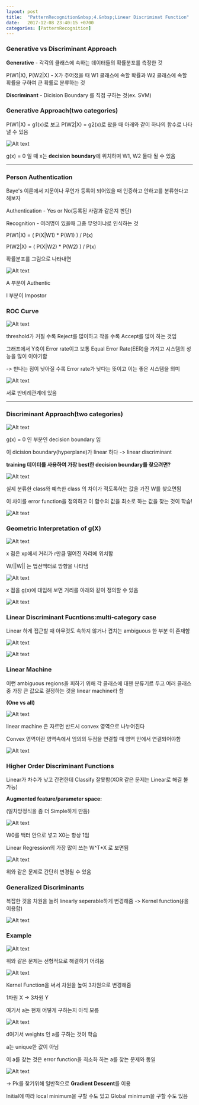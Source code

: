 ```yaml
---
layout: post
title:  "PatternRecognition&nbsp;4.&nbsp;Linear Discriminat Function"
date:   2017-12-08 23:40:15 +0700
categories: [PatternRecognition]
---
```


### Generative vs Discriminant Approach


**Generative** - 각각의 클래스에 속하는 데이터들의 확률분포를 측정한 것

P(W1|X), P(W2|X) - X가 주어졌을 때 W1 클래스에 속할 확률과 W2 클래스에 속할 확률을 구하여 큰 확률로 분류하는 것

**Discriminant** - Dicision Boundary 를 직접 구하는 것(ex. SVM)


### Generative Approach(two categories)

P(W1|X) = g1(x)로 보고 P(W2|X) = g2(x)로 봤을 때 아래와 같이 하나의 함수로 나타낼 수 있음

![Alt text](http://leesangwon0114.github.io/static/img/PR/4.1.png)

g(x) = 0 일 때 x는 **decision boundary**에 위치하며 W1, W2 둘다 될 수 있음

---
### Person Authentication

Baye's 이론에서 지문이나 무언가 등록이 되어있을 때 인증하고 안하고를 분류한다고 해보자

Authentication - Yes or No(등록된 사람과 같은지 판단)

Recognition - 여러명이 있을때 그중 무엇이냐로 인식하는 것

P(W1|X) = ( P(X|W1) * P(W1) ) / P(x)

P(W2|X) = ( P(X|W2) * P(W2) ) / P(x)

확률분포를 그림으로 나타내면


![Alt text](http://leesangwon0114.github.io/static/img/PR/4.2.png)


A 부분이 Authentic

I 부분이 Impostor

### ROC Curve

![Alt text](http://leesangwon0114.github.io/static/img/PR/4.3.png)

threshold가 커질 수록 Reject를 많이하고 작을 수록 Accept를 많이 하는 것임

그래프에서 Y축이 Error rate이고 보통 Equal Error Rate(EER)을 가지고 시스템의 성능을 많이 이야기함

-> 만나는 점이 낮아질 수록 Error rate가 낮다는 뜻이고 이는 좋은 시스템을 의미

![Alt text](http://leesangwon0114.github.io/static/img/PR/4.4.png)

서로 반비례관계에 있음

---

### Discriminant Approach(two categories)

![Alt text](http://leesangwon0114.github.io/static/img/PR/4.5.png)

g(x) = 0 인 부분인 decision boundary 임

이 dicision boundary(hyperplane)가 linear 하다 -> linear discriminant

**training 데이터를 사용하여 가장 best한 decision boundary를 찾으려면?**

![Alt text](http://leesangwon0114.github.io/static/img/PR/4.6.png)

실제 분류한 class와 예측한 class 의 차이가 적도록하는 값을 가진 W를 찾으면됨

이 차이를 error function을 정의하고 이 함수의 값을 최소로 하는 값을 찾는 것이 학습!

![Alt text](http://leesangwon0114.github.io/static/img/PR/4.7.png)

### Geometric Interpretation of g(X)

![Alt text](http://leesangwon0114.github.io/static/img/PR/4.8.png)

x 점은 xp에서 거리가 r만큼 떨어진 자리에 위치함

W/||W|| 는 법선백터로 방향을 나타냄

![Alt text](http://leesangwon0114.github.io/static/img/PR/4.9.png)

x 점을 g(x)에 대입해 보면 거리를 아래와 같이 정의할 수 있음

![Alt text](http://leesangwon0114.github.io/static/img/PR/4.10.png)

### Linear Discriminant Fucntions:multi-category case

Linear 하게 접근할 때 아무것도 속하지 않거나 겹치는 ambiguous 한 부분 이 존재함

![Alt text](http://leesangwon0114.github.io/static/img/PR/4.11.png)

![Alt text](http://leesangwon0114.github.io/static/img/PR/4.12.png)

### Linear Machine
이런 ambiguous regions을 피하기 위해 각 클래스에 대핸 분류기르 두고 여러 클래스 중 가장 큰 값으로 결정하는 것을 linear machine라 함

**(One vs all)**

![Alt text](http://leesangwon0114.github.io/static/img/PR/4.13.png)

linear machine 은 자르면 반드시 convex 영역으로 나누어진다

Convex 영역이란 영역속에서 임의의 두점을 연결할 때 영역 안에서 연결되어야함


![Alt text](http://leesangwon0114.github.io/static/img/PR/4.14.png)

### Higher Order Discriminant Functions

Linear가 차수가 낮고 간편한데 Classify 잘못함(XOR 같은 문제는 Linear로 해결 불가능)

**Augmented feature/parameter space:**

(일차방정식을 좀 더 Simple하게 만듬)

![Alt text](http://leesangwon0114.github.io/static/img/PR/4.15.png)

W0를 백터 안으로 넣고 X0는 항상 1임

Linear Regression의 가장 많이 쓰는 W^T*X 로 보면됨


![Alt text](http://leesangwon0114.github.io/static/img/PR/4.16.png)

위와 같은 문제로 간단히 변경될 수 있음

### Generalized Discriminants

복잡한 것을 차원을 늘려 linearly seperable하게 변경해줌 -> Kernel function(∮을 이용함)

![Alt text](http://leesangwon0114.github.io/static/img/PR/4.17.png)

### Example

![Alt text](http://leesangwon0114.github.io/static/img/PR/4.18.png)

위와 같은 문제는 선형적으로 해결하기 어려움

![Alt text](http://leesangwon0114.github.io/static/img/PR/4.19.png)

Kernel Function을 써서 차원을 높여 3차원으로 변경해줌

1차원 X -> 3차원 Y

여기서 a는 현재 어떻게 구하는지 아직 모름

![Alt text](http://leesangwon0114.github.io/static/img/PR/4.20.png)

d여기서 weights 인 a를 구하는 것이 학습

a는 unique한 값이 아님

이 a를 찾는 것은 error function을 최소화 하는 a를 찾는 문제와 동일

![Alt text](http://leesangwon0114.github.io/static/img/PR/4.21.png)

-> Pk를 찾기위해 일반적으로 **Gradient Descent**를 이용

Initial에 따라 local minimum을 구할 수도 있고 Global minimum을 구할 수도 있음








